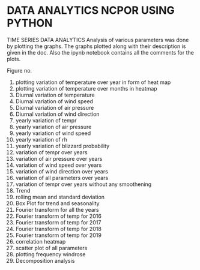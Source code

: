 # DATA ANALYTICS NCPOR USING PYTHON
TIME SERIES DATA ANALYTICS
Analysis of various parameters was done by plotting the graphs. The graphs plotted along with their description is given in the doc.
Also the ipynb notebook contains all the comments for the plots. 

Figure no. 
1.	plotting variation of temperature over year in form of heat map
2.	plotting variation of temperature over months in heatmap
3.	Diurnal variation of temperature
4.	Diurnal variation of wind speed
5.	Diurnal variation of air pressure
6.	Diurnal variation of wind direction
7.	yearly variation of tempr
8.	yearly variation of air pressure
9.	yearly variation of wind speed
10.	yearly variation of rh
11.	yearly variation of blizzard probability
12.	variation of tempr over years
13.	variation of air pressure over years
14.	variation of wind speed over years
15.	variation of wind direction over years
16.	variation of all parameters over years
17.	variation of tempr over years without any smoothening
18.	Trend
19.	rolling mean and standard deviation
20.	Box Plot for trend and seasonality
21.	Fourier transform for all the years
22.	Fourier transform of temp for 2016
23.	Fourier transform of temp for 2017
24.	Fourier transform of temp for 2018
25.	Fourier transform of temp for 2019
26.	correlation heatmap
27.	scatter plot of all parameters
28.	plotting frequency windrose
29.	Decomposition analysis

